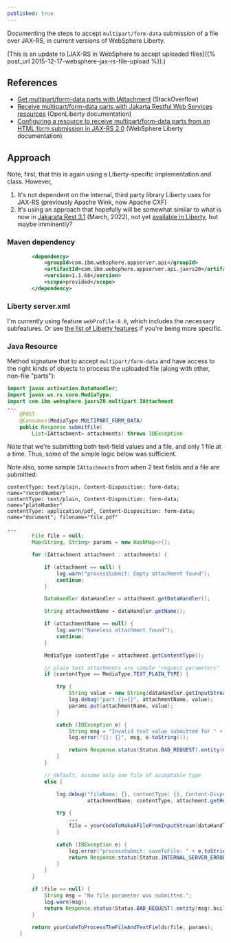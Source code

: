 ```yaml
---
published: true
---
```

Documenting the steps to accept `multipart/form-data` submission of a file over JAX-RS, in current versions of WebSphere Liberty.

(This is an update to [JAX-RS in WebSphere to accept uploaded files]({% post_url 2015-12-17-websphere-jax-rs-file-upload %}).)

## References

- [Get multipart/form-data parts with IAttachment](https://stackoverflow.com/q/68638926/796761) (StackOverflow)
- [Receive multipart/form-data parts with Jakarta Restful Web Services resources](https://openliberty.io/docs/latest/send-receive-multipart-jaxrs.html#_receive_multipartform_data_parts_with_jakarta_restful_web_services_resources) (OpenLiberty documentation)
- [Configuring a resource to receive multipart/form-data parts from an HTML form submission in JAX-RS 2.0](https://www.ibm.com/docs/en/was-liberty/base?topic=djr2al-configuring-resource-receive-multipartform-data-parts-from-html-form-submission-in-jax-rs-20) (WebSphere Liberty documentation)

## Approach

Note, first, that this is again using a Liberty-specific implementation and class. However,
1. It's not dependent on the internal, third party library Liberty uses for JAX-RS (previously Apache Wink, now Apache CXF)
1. It's using an approach that hopefully will be somewhat similar to what is now in [Jakarata Rest 3.1](https://jakarta.ee/specifications/restful-ws/3.1/) (March, 2022), not yet [available in Liberty](https://www.ibm.com/docs/en/was-liberty/base?topic=management-liberty-features), but maybe imminently?

### Maven dependency

```xml
		<dependency>
		    <groupId>com.ibm.websphere.appserver.api</groupId>
		    <artifactId>com.ibm.websphere.appserver.api.jaxrs20</artifactId>
		    <version>1.1.68</version>
		    <scope>provided</scope>
		</dependency>
```

### Liberty server.xml

I'm currently using feature `webProfile-8.0`, which includes the necessary subfeatures. Or see [the list of Liberty features](https://www.ibm.com/docs/en/was-liberty/base?topic=management-liberty-features) if you're being more specific.

### Java Resource

Method signature that to accept `multipart/form-data` and have access to the right kinds of objects to process the uploaded file (along with other, non-file "parts"):

```java
import javax.activation.DataHandler;
import javax.ws.rs.core.MediaType;
import com.ibm.websphere.jaxrs20.multipart.IAttachment
...
    @POST
    @Consumes(MediaType.MULTIPART_FORM_DATA)
    public Response submitFile(
        List<IAttachment> attachments) throws IOException
```

Note that we're submitting both text-field values and a file, and only 1 file at a time. Thus, some of the simple logic below was sufficient.

Note also, some sample `IAttachment`s from when 2 text fields and a file are submitted:
```
contentType: text/plain, Content-Disposition: form-data; name="recordNumber"
contentType: text/plain, Content-Disposition: form-data; name="plateNumber"
contentType: application/pdf, Content-Disposition: form-data; name="document"; filename="file.pdf"
```
```java
...
        File file = null;
        Map<String, String> params = new HashMap<>();

        for (IAttachment attachment : attachments) {

        	if (attachment == null) {
        		log.warn("processSubmit: Empty attachment found");
        		continue;
        	}

        	DataHandler dataHandler = attachment.getDataHandler();

        	String attachmentName = dataHandler.getName();

            if (attachmentName == null) {
        		log.warn("Nameless attachment found");
        		continue;
            }

        	MediaType contentType = attachment.getContentType();

        	// plain text attachments are simple "request parameters"
        	if (contentType == MediaType.TEXT_PLAIN_TYPE) {

        		try {
					String value = new String(dataHandler.getInputStream().readAllBytes(), StandardCharsets.UTF_8);
					log.debug("part {}={}", attachmentName, value);
					params.put(attachmentName, value);
				}

        		catch (IOException e) {
        			String msg = "Invalid text value submitted for " + attachmentName;
                    log.error("{}: {}", msg, e.toString());

                    return Response.status(Status.BAD_REQUEST).entity(msg).build();
				}
        	}

        	// default, assume only one file of acceptable type
        	else {

	            log.debug("fileName: {}, contentType: {}, Content-Disposition: {}",
	            		  attachmentName, contentType, attachment.getHeader("Content-Disposition"));

	            try {
                    ... 
	                file = yourCodeToMakeAFileFromInputStream(dataHandler.getInputStream());
	            }

	            catch (IOException e) {
	                log.error("processSubmit: saveToFile: " + e.toString());
                    return Response.status(Status.INTERNAL_SERVER_ERROR).entity("Unable to save file").build();
	            }
        	}
        }

        if (file == null) {
            String msg = "No file parameter was submitted.";
            log.warn(msg);
            return Response.status(Status.BAD_REQUEST).entity(msg).build();
        }

        return yourCodeToProcessTheFileAndTextFields(file, params);
    }
```
